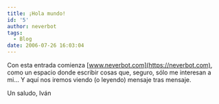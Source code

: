 ```yaml
---
title: ¡Hola mundo!
id: '5'
author: neverbot
tags:
  - Blog
date: 2006-07-26 16:03:04
---
```


Con esta entrada comienza [www.neverbot.com](https://neverbot.com), como un espacio donde escribir cosas que, seguro, sólo me interesan a mi... Y aquí nos iremos viendo (o leyendo) mensaje tras mensaje.

Un saludo, 
  Iván
